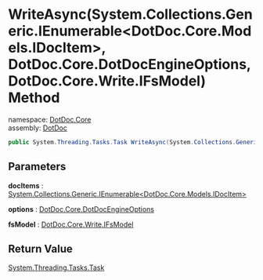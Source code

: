﻿# WriteAsync\(System\.Collections\.Generic\.IEnumerable\<DotDoc\.Core\.Models\.IDocItem\>, DotDoc\.Core\.DotDocEngineOptions, DotDoc\.Core\.Write\.IFsModel\) Method

namespace: [DotDoc\.Core](../../DotDoc.Core.md)<br />
assembly: [DotDoc](../../../DotDoc.md)



```csharp
public System.Threading.Tasks.Task WriteAsync(System.Collections.Generic.IEnumerable<DotDoc.Core.Models.IDocItem> docItems ,DotDoc.Core.DotDocEngineOptions options ,DotDoc.Core.Write.IFsModel fsModel);
```

## Parameters

__docItems__ : [System\.Collections\.Generic\.IEnumerable\<DotDoc\.Core\.Models\.IDocItem\>](https://docs.microsoft.com/dotnet/api/System.Collections.Generic.IEnumerable-1)



__options__ : [DotDoc\.Core\.DotDocEngineOptions](../../../DotDoc/DotDoc.Core/DotDocEngineOptions.md)



__fsModel__ : [DotDoc\.Core\.Write\.IFsModel](../../../DotDoc/DotDoc.Core.Write/IFsModel.md)



## Return Value

[System\.Threading\.Tasks\.Task](https://docs.microsoft.com/dotnet/api/System.Threading.Tasks.Task)



